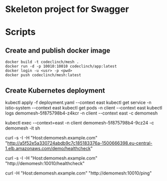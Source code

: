 # Skeleton project for Swagger

# Scripts
## Create and publish docker image 
```
docker build -t codeclinch/mesh .
docker run -d -p 10010:10010 codeclinch/app:latest 
docker login -u <usr> -p <pwd>
docker push codeclinch/mesh:latest
``` 
## Create Kubernetes deployment
kubectl apply -f deployment.yaml --context east
kubectl get service -n istio-system --context east
kubectl get pods -n client --context east
kubectl logs demomesh-5f875798b4-z4kcr -n client --context east -c demomesh

kubectl exec --context=east -n client demomesh-5f875798b4-9cz24 -c demomesh -it sh

curl -s -I -H "Host:demomesh.example.com" "http://a5f52e5a330724abdb9c7c185183376a-1500666398.eu-central-1.elb.amazonaws.com/demo/healthcheck"

curl -s -I -H "Host:demomesh.example.com" "http://demomesh:10010/healthcheck"


curl -H "Host:demomesh.example.com" "http://demomesh:10010/ping"  